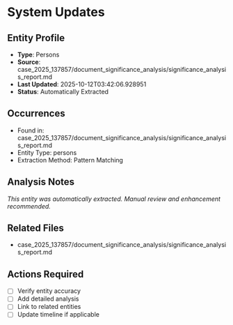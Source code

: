 # System Updates

## Entity Profile
- **Type**: Persons
- **Source**: case_2025_137857/document_significance_analysis/significance_analysis_report.md
- **Last Updated**: 2025-10-12T03:42:06.928951
- **Status**: Automatically Extracted

## Occurrences
- Found in: case_2025_137857/document_significance_analysis/significance_analysis_report.md
- Entity Type: persons
- Extraction Method: Pattern Matching

## Analysis Notes
*This entity was automatically extracted. Manual review and enhancement recommended.*

## Related Files
- case_2025_137857/document_significance_analysis/significance_analysis_report.md

## Actions Required
- [ ] Verify entity accuracy
- [ ] Add detailed analysis
- [ ] Link to related entities
- [ ] Update timeline if applicable
